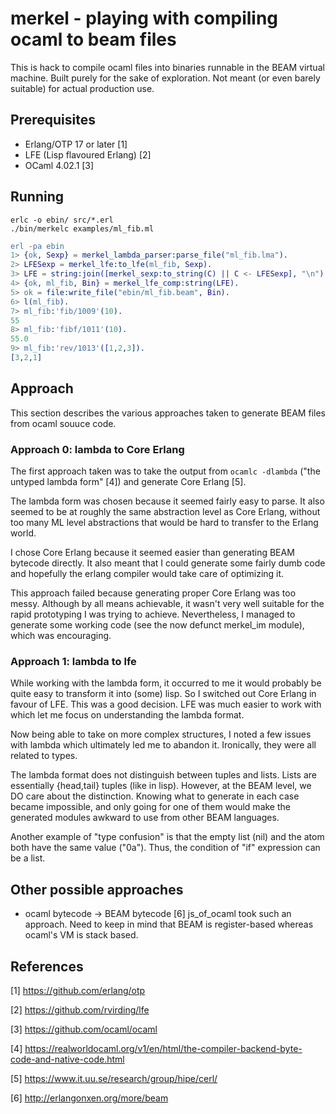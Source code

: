 # merkel - playing with compiling ocaml to beam files

This is hack to compile ocaml files into binaries runnable in the BEAM
virtual machine. Built purely for the sake of exploration. Not meant (or
even barely suitable) for actual production use.

## Prerequisites
* Erlang/OTP 17 or later [1]
* LFE (Lisp flavoured Erlang) [2]
* OCaml 4.02.1 [3]


## Running
```
erlc -o ebin/ src/*.erl
./bin/merkelc examples/ml_fib.ml
```
```erlang
erl -pa ebin
1> {ok, Sexp} = merkel_lambda_parser:parse_file("ml_fib.lma").
2> LFESexp = merkel_lfe:to_lfe(ml_fib, Sexp).
3> LFE = string:join([merkel_sexp:to_string(C) || C <- LFESexp], "\n").
4> {ok, ml_fib, Bin} = merkel_lfe_comp:string(LFE).
5> ok = file:write_file("ebin/ml_fib.beam", Bin).
6> l(ml_fib).
7> ml_fib:'fib/1009'(10).
55
8> ml_fib:'fibf/1011'(10).
55.0
9> ml_fib:'rev/1013'([1,2,3]).
[3,2,1]
```

## Approach
This section describes the various approaches taken to generate BEAM files from
ocaml souuce code.

### Approach 0: lambda to Core Erlang
The first approach taken was to take the output from `ocamlc -dlambda`
("the untyped lambda form" [4]) and generate Core Erlang [5].

The lambda form was chosen because it seemed fairly easy to parse. It also seemed
to be at roughly the same abstraction level as Core Erlang, without too many
ML level abstractions that would be hard to transfer to the Erlang world.

I chose Core Erlang because it seemed easier than generating BEAM bytecode directly.
It also meant that I could generate some fairly dumb code and hopefully the erlang
compiler would take care of optimizing it.

This approach failed because generating proper Core Erlang was too messy.
Although by all means achievable, it wasn't very well suitable for the rapid
prototyping I was trying to achieve. Nevertheless, I managed to generate some
working code (see the now defunct merkel_im module), which was encouraging.

### Approach 1: lambda to lfe
While working with the lambda form, it occurred to me it would probably be quite easy
to transform it into (some) lisp. So I switched out Core Erlang in favour of LFE. This
was a good decision. LFE was much easier to work with which let me focus on understanding
the lambda format.

Now being able to take on more complex structures, I noted a few issues with lambda
which ultimately led me to abandon it. Ironically, they were all related to types.

The lambda format does not distinguish between tuples and lists. Lists are essentially
{head,tail} tuples (like in lisp). However, at the BEAM level, we DO care about the
distinction. Knowing what to generate in each case became impossible, and only going
for one of them would make the generated modules awkward to use from other BEAM
languages.

Another example of "type confusion" is that the empty list (nil) and the atom
both have the same value ("0a"). Thus, the condition of "if" expression can be a list.

## Other possible approaches
* ocaml bytecode -> BEAM bytecode [6]
  js_of_ocaml took such an approach. Need to keep in mind that BEAM is register-based whereas
  ocaml's VM is stack based.

## References
[1] https://github.com/erlang/otp

[2] https://github.com/rvirding/lfe

[3] https://github.com/ocaml/ocaml

[4] https://realworldocaml.org/v1/en/html/the-compiler-backend-byte-code-and-native-code.html

[5] https://www.it.uu.se/research/group/hipe/cerl/

[6] http://erlangonxen.org/more/beam
